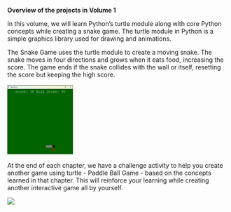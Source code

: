 **Overview of the projects in Volume 1**

In this volume, we will learn Python’s turtle module along with core Python concepts while creating a snake game. 
The turtle module in Python is a simple graphics library used for drawing and animations.

The Snake Game uses the turtle module to create a moving snake. The snake moves in four directions and grows when it eats food, increasing the score. 
The game ends if the snake collides with the wall or itself, resetting the score but keeping the high score. 

<img src="https://github.com/AvaniAbhijit/2025-26/blob/main/Grade%205/snake%20game%20output.png" width="150">

At the end of each chapter, we have a challenge activity to help you create another game using turtle -
Paddle Ball Game - based on the concepts learned in that chapter. 
This will reinforce your learning while creating another interactive game all by yourself.

<img src="image_url" width="150">
